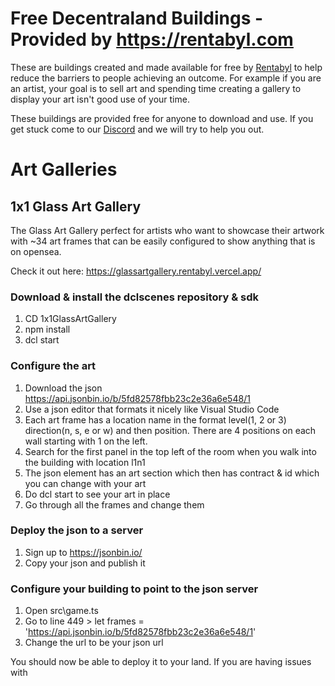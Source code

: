 # Free Decentraland Buildings - Provided by https://rentabyl.com

These are buildings created and made available for free by [Rentabyl](https://rentabyl.com) to help reduce the barriers to people achieving an outcome. 
For example if you are an artist, your goal is to sell art and spending time creating a gallery to display your art isn't good use of your time. 

These buildings are provided free for anyone to download and use. 
If you get stuck come to our [Discord](https://discord.gg/JAJEd5dKjv) and we will try to help you out.

# Art Galleries
## 1x1 Glass Art Gallery
The Glass Art Gallery perfect for artists who want to showcase their artwork with ~34 art frames that can be easily configured to show anything that is on opensea.

Check it out here:
https://glassartgallery.rentabyl.vercel.app/

### Download & install the dclscenes repository & sdk
  1. CD 1x1GlassArtGallery
  1. npm install
  1. dcl start

### Configure the art
  1. Download the json https://api.jsonbin.io/b/5fd82578fbb23c2e36a6e548/1
  1. Use a json editor that formats it nicely like Visual Studio Code 
  1. Each art frame has a location name in the format level(1, 2 or 3) direction(n, s, e or w) and then position. There are 4 positions on each wall starting with 1 on the left.  
  1. Search for the first panel in the top left of the room when you walk into the building with location l1n1
  1. The json element has an art section which then has contract & id which you can change with your art
  1. Do dcl start to see your art in place
  1. Go through all the frames and change them

### Deploy the json to a server
  1. Sign up to https://jsonbin.io/
  1. Copy your json and publish it

### Configure your building to point to the json server
  1. Open src\game.ts
  1. Go to line 449 > let frames = 'https://api.jsonbin.io/b/5fd82578fbb23c2e36a6e548/1'
  1. Change the url to be your json url 
  
You should now be able to deploy it to your land. If you are having issues with     
  
